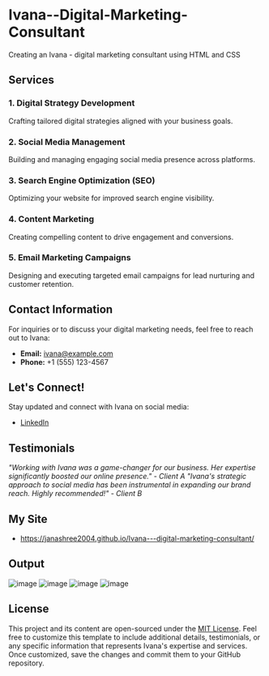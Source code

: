 # Ivana--Digital-Marketing-Consultant
Creating an Ivana - digital marketing consultant using HTML and CSS

## Services

### 1. Digital Strategy Development
Crafting tailored digital strategies aligned with your business goals.

### 2. Social Media Management
Building and managing engaging social media presence across platforms.

### 3. Search Engine Optimization (SEO)
Optimizing your website for improved search engine visibility.

### 4. Content Marketing
Creating compelling content to drive engagement and conversions.

### 5. Email Marketing Campaigns
Designing and executing targeted email campaigns for lead nurturing and customer retention.

## Contact Information

For inquiries or to discuss your digital marketing needs, feel free to reach out to Ivana:

- **Email:** [ivana@example.com](mailto:ivana@example.com)
- **Phone:** +1 (555) 123-4567

## Let's Connect!

Stay updated and connect with Ivana on social media:

- [LinkedIn](https://www.linkedin.com/posts/jana-shree-68029224a_webdevelopment-innovation-internshipsuccess-activity-7154041155297415168-fNPp?utm_source=share&utm_medium=member_desktop)

## Testimonials

*"Working with Ivana was a game-changer for our business. Her expertise significantly boosted our online presence." - Client A*
*"Ivana's strategic approach to social media has been instrumental in expanding our brand reach. Highly recommended!" - Client B*

## My Site

 -  https://janashree2004.github.io/Ivana---digital-marketing-consultant/

## Output

![image](https://github.com/Janashree2004/Ivana---digital-marketing-consultant/assets/142415775/6c5cc592-2542-41a2-bc42-6b649b652e93)
![image](https://github.com/Janashree2004/Ivana---digital-marketing-consultant/assets/142415775/2ddfa5dc-4524-4b22-8e1a-b40fe107e56f)
![image](https://github.com/Janashree2004/Ivana---digital-marketing-consultant/assets/142415775/f5935585-763a-4395-994a-6ad73628868c)
![image](https://github.com/Janashree2004/Ivana---digital-marketing-consultant/assets/142415775/50f041fa-9c4c-463f-9d68-431322a3f27b)


## License

This project and its content are open-sourced under the [MIT License](LICENSE).
Feel free to customize this template to include additional details, testimonials, or any specific information that represents Ivana's expertise and services. Once customized, save the changes and commit them to your GitHub repository.

